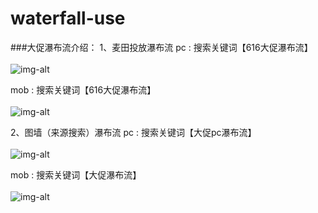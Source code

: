 # waterfall-use

###大促瀑布流介绍：
1、麦田投放瀑布流
pc : 搜索关键词【616大促瀑布流】<br/><br/>
![img-alt](http://s16.mogucdn.com/p1/160621/idid_ifrwcmjvge2dsojuhezdambqhayde_430x657.jpg)

mob : 搜索关键词【616大促瀑布流】<br/><br/>
![img-alt](http://s17.mogucdn.com/p1/160621/idid_ifrtemjrmi2dsojuhezdambqhayde_423x648.jpg)

2、图墙（来源搜索）瀑布流
pc : 搜索关键词【大促pc瀑布流】<br/><br/>
![img-alt](http://s17.mogucdn.com/p1/160621/idid_ifrwinrtgvsdqojuhezdambqhayde_420x626.jpg)

mob : 搜索关键词【大促瀑布流】<br/><br/>
![img-alt](http://s17.mogucdn.com/p1/160621/idid_ifrtqnjvgmydsojuhezdambqhayde_429x639.jpg)
